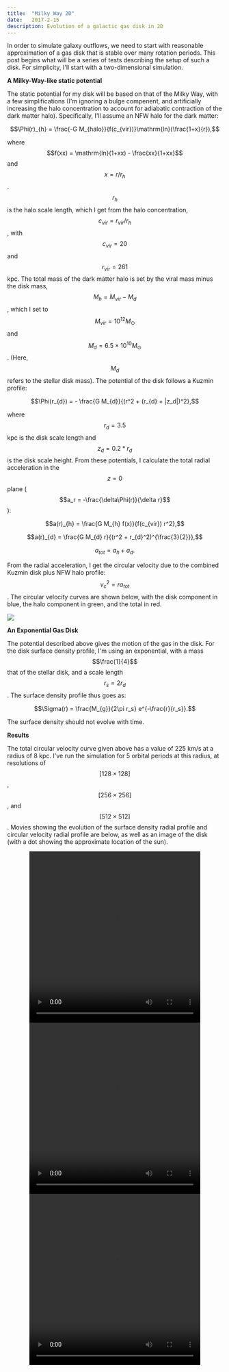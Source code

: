 ```yaml
---
title:  "Milky Way 2D"
date:   2017-2-15
description: Evolution of a galactic gas disk in 2D
---
```


In order to simulate galaxy outflows, we need to start with reasonable approximation of a
gas disk that is stable over many rotation periods. This post begins what will be a series of 
tests describing the setup of such a disk. For simplicity, I'll start with a two-dimensional simulation.

**A Milky-Way-like static potential**

The static potential for my disk will be based on that of the Milky Way, with a few simplifications (I'm
ignoring a bulge compenent, and artificially increasing the halo concentration to account for adiabatic 
contraction of the dark matter halo). Specifically, I'll assume an NFW halo for the dark matter:

$$\Phi(r)_{h} = \frac{-G M_{halo}}{f(c_{vir})}\mathrm{ln}(\frac{1+x}{r}),$$

where $$f(xx) = \mathrm{ln}(1+xx) - \frac{xx}{1+xx}$$ and $$x = r / r_{h}$$. $$r{_h}$$ is the halo scale 
length, which I get from the halo concentration, $$c_{vir} = r_{vir} / r_{h}$$, with $$c_{vir} = 20$$ and 
$$r_{vir} = 261$$ kpc. The total mass of the dark matter halo is set by the viral mass minus the disk mass, 
$$M_{h} = M_{vir} - M_{d}$$, which I set to $$M_{vir} = 10^{12} M_{\odot}$$ and $$M_{d} = 6.5\times10^{10} 
M_{\odot}$$. (Here, $$M_{d}$$ refers to the stellar disk mass). The potential of the disk follows a 
Kuzmin profile:

$$\Phi(r_{d}) = - \frac{G M_{d}}{(r^2 + (r_{d} + |z_d|)^2},$$

where $$r_{d} = 3.5$$ kpc is the disk scale length and $$z_{d} = 0.2*r_d$$ is the disk scale height. From
these potentials, I calculate the total radial acceleration in the $$z = 0$$ plane 
($$a_r = -\frac{\delta\Phi(r)}{\delta r}$$):

$$a(r)_{h} = \frac{G M_{h} f(x)}{f(c_{vir}) r^2},$$

$$a(r)_{d} = \frac{G M_{d} r}{(r^2 + r_{d}^2)^{\frac{3}{2}}},$$

$$a_{tot} = a_h + a_d.$$

From the radial acceleration, I get the circular velocity due to the combined Kuzmin disk plus 
NFW halo profile: $$v_{c}^2 = r a_{tot}$$. The circular velocity curves are shown below, with the 
disk component in blue, the halo component in green, and the total in red.

<img src="{{ site.url }}assets/images/circular_velocity.png">

**An Exponential Gas Disk**

The potential described above gives the motion of the gas in the disk. For the 
disk surface density profile, I'm using an exponential, with a mass $$\frac{1}{4}$$ that of the stellar 
disk, and a scale length $$r_{s} = 2 r_{d}$$. The surface density profile thus goes as:

$$\Sigma(r) = \frac{M_{g}}{2\pi r_s} e^{-\frac{r}{r_s}}.$$

The surface density should not evolve with time.


**Results**

The total circular velocity curve given above has a value of 225 km/s at a radius of 8 kpc. I've run the 
simulation for 5 orbital periods at this radius, at resolutions of $$[128\times128]$$, $$[256\times256]$$, 
and $$[512\times512]$$. Movies showing the evolution of the surface density radial profile and circular velocity 
radial profile are below, as well as an image of the disk (with a dot showing the approximate location of the sun).

<div style="text-align: center">
<video src="{{ site.url }}assets/movies/sigma_r_128.mov" width="400" height="400" controls preload></video>
<video src="{{ site.url }}assets/movies/velocity_r_128.mov" width="400" height="400" controls preload></video>
<video src="{{ site.url }}assets/movies/sigma_image_128.mov" width="400" height="400" controls preload></video>
</div>

<br>



